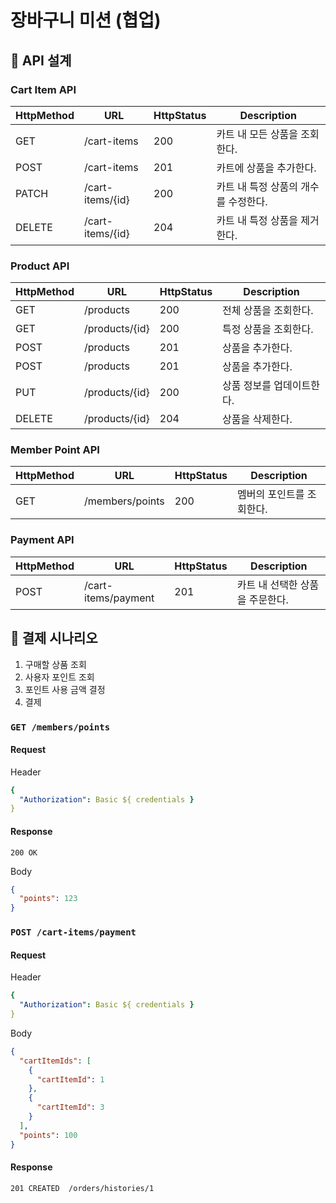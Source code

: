 # 장바구니 미션 (협업)

## 💋 API 설계

### Cart Item API

| HttpMethod | URL              | HttpStatus | Description           |
|------------|------------------|------------|-----------------------|
| GET        | /cart-items      | 200        | 카트 내 모든 상품을 조회한다.     |
| POST       | /cart-items      | 201        | 카트에 상품을 추가한다.         |
| PATCH      | /cart-items/{id} | 200        | 카트 내 특정 상품의 개수를 수정한다. |
| DELETE     | /cart-items/{id} | 204        | 카트 내 특정 상품을 제거한다.     |

### Product API

| HttpMethod | URL            | HttpStatus | Description    |
|------------|----------------|------------|----------------|
| GET        | /products      | 200        | 전체 상품을 조회한다.   |
| GET        | /products/{id} | 200        | 특정 상품을 조회한다.   |
| POST       | /products      | 201        | 상품을 추가한다.      |
| POST       | /products      | 201        | 상품을 추가한다.      |
| PUT        | /products/{id} | 200        | 상품 정보를 업데이트한다. |
| DELETE     | /products/{id} | 204        | 상품을 삭제한다.      |

### Member Point API

| HttpMethod | URL             | HttpStatus | Description    |
|------------|-----------------|------------|----------------|
| GET        | /members/points | 200        | 멤버의 포인트를 조회한다. |

### Payment API

| HttpMethod | URL                 | HttpStatus | Description        |
|------------|---------------------|------------|--------------------|
| POST       | /cart-items/payment | 201        | 카트 내 선택한 상품을 주문한다. |

## 💋 결제 시나리오

1. 구매할 상품 조회
2. 사용자 포인트 조회
3. 포인트 사용 금액 결정
4. 결제

### `GET /members/points`

#### Request

Header

```yaml
{
  "Authorization": Basic ${ credentials }
}
```

#### Response

```
200 OK
```

Body

```json
{
  "points": 123
}
```

### `POST /cart-items/payment`

#### Request

Header

```yaml
{
  "Authorization": Basic ${ credentials }
}
```

Body

```json
{
  "cartItemIds": [
    {
      "cartItemId": 1
    },
    {
      "cartItemId": 3
    }
  ],
  "points": 100
}
```

#### Response

```
201 CREATED  /orders/histories/1
```
